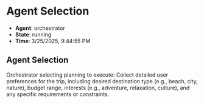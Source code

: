 # Agent Selection

- **Agent**: orchestrator
- **State**: running
- **Time**: 3/25/2025, 9:44:55 PM

## Agent Selection

Orchestrator selecting planning to execute: Collect detailed user preferences for the trip, including desired destination type (e.g., beach, city, nature), budget range, interests (e.g., adventure, relaxation, culture), and any specific requirements or constraints.

